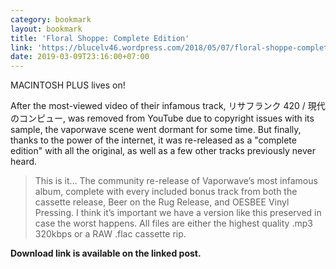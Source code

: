 ```yaml
---
category: bookmark
layout: bookmark
title: 'Floral Shoppe: Complete Edition'
link: 'https://blucelv46.wordpress.com/2018/05/07/floral-shoppe-complete-edition/'
date: 2019-03-09T23:16:00+07:00
---
```


MACINTOSH PLUS lives on!

After the most-viewed video of their infamous track, リサフランク 420 / 現代のコンピュー, was removed from YouTube due to copyright issues with its sample, the vaporwave scene went dormant for some time. But finally, thanks to the power of the internet, it was re-released as a "complete edition" with all the original, as well as a few other tracks previously never heard.

> This is it… The community re-release of Vaporwave’s most infamous album,
> complete with every included bonus track from both the cassette release, Beer
> on the Rug Release, and OESBEE Vinyl Pressing. I think it’s important we have
> a version like this preserved in case the worst happens. All files are either
> the highest quality .mp3 320kbps or a RAW .flac cassette rip.

**Download link is available on the linked post.**
